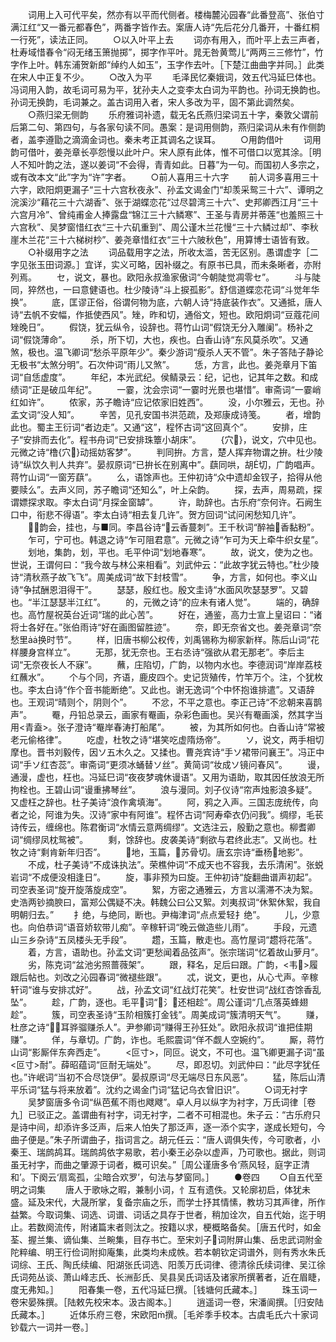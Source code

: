 <!-- { "loadSidebar": true } -->
　　词用上入可代平矣，然亦有以平而代侧者。楼梅麓沁园春“此番登高”、张伯寸满江红“又一番元都春色”，两番字皆作去。案唐人诗“先后花分几番开，十番红桐一行死”，读法正同。
　　○以入叶平上去
　　词亦有用入，而叶平上去三声者，杜寿域惜春令“闷无绪玉箫抛掷”，掷字作平叶。晁无咎黄莺儿“两两三三修竹”，竹字作上叶。韩东浦贺新郎“绰约人如玉”，玉字作去叶。［下楚江曲曲字并同。］此类在宋人中正复不少。
　　○改入为平
　　毛泽民忆秦娥词，效五代冯延巳体也。冯词用入韵，故毛词可易为平，犹孙夫人之变李太白词为平韵也。孙词无换韵也。孙词无换韵，毛词兼之。盖古词用入者，宋人多改为平，固不第此调然矣。
　　○燕归梁无侧韵
　　乐府雅词补遗，载无名氏燕归梁词五十字，秦敦父谓前后第二句、第四句，与各家句读不同。愚案：是词用侧韵，燕归梁词从未有作侧韵者，盖李遵勖之滴滴金词也。秦未考正其调名之误耳。
　　○用韵借叶
　　词用韵可借叶，姜尧章长亭怨慢以此叶户。宋人原有此体，惟不可借口以宽其涂。［明人不知叶韵之法，遂以姜词“不会得，青青如此。日暮”为一句。而国初人多宗之，或有改本文“此”字为“许”字者。
　　○前人喜用三十六字
　　前人词多喜用三十六字，欧阳炯更漏子“三十六宫秋夜永”、孙孟文谒金门“却羡采鸳三十六”、谭明之浣溪沙“藉花三十六湖香”、张于湖蝶恋花“过尽碧湾三十六”、史邦卿西江月“三十六宫月冷”、曾纯甫金人捧露盘“锦江三十六鳞寒”、王圣与青房并蒂莲“也羞照三十六宫秋”、吴梦窗惜红衣“三十六矶重到”、周公谨木兰花慢“三十六鳞过却”、李秋崖木兰花“三十六梯树杪”、姜尧章惜红衣“三十六陂秋色”，用算博士语皆有致。
　　○补缀用字之法
　　词品载用字之法，所收太滥，苦无区别。愚谓虚字［二字见张玉田词源。］宜详，实义可略，因补缀之。有原书已具，而未条晰者，亦附列焉。
　　セ，说文，暴也。欧阳永叔渔家傲词“今朝陡觉凋零セ”。
　　斗与陡同，猝然也，一曰意健语也。杜少陵诗“斗上捩孤影”。舒信道蝶恋花词“斗觉年华换”。
　　底，匡谬正俗，俗谓何物为底，六朝人诗“持底装作衣”。又通抵，唐人诗“去帆不安幅，作抵使西风”。矬，昨和切，通俗文，短也。欧阳炯词“豆蔻花间矬晚日”。
　　假饶，犹云纵令，设辞也。蒋竹山词“假饶无分入雕阑”。杨补之词“假饶薄命”。
　　杀，所下切，大也，疾也。白香山诗“东风莫杀吹”。又通煞，极也。温飞卿词“愁杀平原年少”。秦少游词“瘦杀人天不管”。朱子答陆子静论无极书“太煞分明”。石次仲词“雨儿又煞”。
　　恁，方言，此也。姜尧章月下笛词“自恁虚度”。
　　年纪，本光武纪。侯鲭录云：纪，记也，记其年之数。和成绩词“正是破瓜年纪”。
　　一霎，沈会宗词“一霎时光景也堪惜”。审斋词“一霎峭红如许”。
　　侬家，苏子瞻诗“应记侬家旧姓西”。
　　没，小尔雅云，无也。孙孟文词“没人知”。
　　辛苦，见孔安国书洪范疏，及郑康成诗笺。
　　者，增韵此也。蜀主王衍词“者边走”。又通“这”，程怀古词“这回真个”。
　　安排，庄子“安排而去化”。程书舟词“已安排珠簟小胡床”。
　　{穴}，说文，穴中见也。元微之诗“橹{穴}动摇妨客梦”。
　　判同拚。方言，楚人挥弃物谓之拚。杜少陵诗“纵饮久判人共弃”。晏叔原词“已拚长在别离中”。蕻同哄，胡切，广韵唱声。蒋竹山词“一窗芳蕻”。
　　么，语馀声也。王仲初诗“众中遗却金钗子，拾得从他要赎么”。去声义同，苏子瞻词“还知么”，叶上朵韵。
　　探，去声，周易疏，探谓嫖探求取。李太白词“月探金窗罅”。
　　许，助辞也。古乐府“奈何许。石阙生口中，衔悲不得语”。李太白诗“相去复几许”。贺方回词“试问闲愁知几许”。
　　，韵会，挂也，与■同。李昌谷诗“云香蔓刺”。王千秋词“醉袖香黏粉”。
　　乍可，宁可也。韩退之诗“乍可阻君意”。元微之诗“乍可为天上牵牛织女星”。
　　划地，集韵，划，平也。毛平仲词“划地春寒”。
　　故，说文，使为之也。世说，王谓何曰：“我今故与林公来相看”。刘武仲云：“此故字犹云特也。”杜少陵诗“清秋燕子故飞飞”。周美成词“故下封枝雪”。
　　争，方言，如何也。李义山诗“争拭酬恩泪得干”。
　　瑟瑟，殷红也。殷文圭诗“水面风吹瑟瑟罗”。又碧也。“半江瑟瑟半江红”。
　　的，元微之诗“的应未有诸人觉”。
　　端的，确辞也。高竹屋祝英台近词“瑞的此心苦”。
　　好在，通鉴，高力士宣上皇诏曰：“诸将士各好在。”张伯雨诗“好在画图留胜迹”。
　　奈，即无奈省文也。姜尧章词“奈愁里换时节”。
　　样，旧唐书柳公权传，刘禹锡称为柳家新样。陈后山词“花样腰身宫样立”。
　　无那，犹无奈也。王右丞诗“强欲从君无那老”。李后主词“无奈夜长人不寐”。
　　蘸，庄陷切，广韵，以物内水也。李德润词“岸岸荔枝红蘸水”。
　　个与个同，齐语，鹿皮四个。史记货殖传，竹竿万个。注，个犹枚也。李太白诗“作个音书能断绝”。又此也。谢无逸词“个中怀抱谁排遣”。又语辞也。王观词“晴则个，阴则个”。
　　不忿，不平之意也。李正己诗“不忿朝来喜鹊声”。
　　罨，丹铅总录云，画家有罨画，杂彩色画也。吴兴有罨画溪，然其字当用<青盍>。张子澄诗“罨岸春涛打船尾”。
　　被，为其所如何也。白香山诗“常被老元偷格律”。
　　吃虚，杜牧之诗“堪笑吃虚隋炀帝”。
　　ソ，说文，两手相切摩也。晋书刘毅传，因ソ五木久之。又揉也。曹尧宾诗“手ソ裙带问襄王”。冯正中词“手ソ红杏蕊”。审斋词“更须冰蛹替ソ丝”。黄简词“妆成ソ镜问春风”。
　　谩，通漫，虚也，枉也。冯延巳词“夜夜梦魂休谩语”。又用为语助，取其因任放浪无所拘栓也。王碧山词“谩重拂琴丝”。
　　浪与漫同。刘子仪诗“帘声烛影浪多疑”。又虚枉之辞也。杜子美诗“浪作禽填海”。
　　阿，鸦之入声。三国志庞统传，向者之论，阿谁为失。汉诗“家中有阿谁”。程怀古词“阿寿牵衣仍问我”。绸缪，毛苌诗传云，缠绵也。陈君衡词“水情云意两绸缪”。文选注云，殷勤之意也。柳耆卿词“绸缪凤枕鸳被”。
　　剩，馀辞也。皮袭美诗“剩欲与君终此志”。又尚也。杜牧之诗“剩肯新年归否”。
　　地，玉篇，苏骨切。唐玄宗诗“垂杨地影”。
　　不成，杜子美诗“不成诛执法”。荣樵仲词“不成天也不容我，去乐清闲”。张蜕岩词“不成便没相逢日”。
　　旋，事非预为曰旋。王仲初诗“旋翻曲谱声初起”。司空表圣词“旋开旋落旋成空”。
　　絮，方密之通雅云，方言以濡滞不决为絮。史浩两钞摘腴曰，富郑公偶疑不决。韩魏公曰公又絮。刘夷叔词“休絮休絮，我自明朝归去。”
　　扌绝，与绝同，断也。尹梅津词“点点爱轻扌绝”。
　　儿，少意也。向伯恭词“语音娇软带儿痴”。辛稼轩词“晚云做造些儿雨”。
　　手段，元遗山三乡杂诗“五凤楼头无手段”。
　　趱，玉篇，散走也。高竹屋词“趱将花落”。
　　着，方言，语助也。孙孟文词“更愁闻着品弦声”。张宗瑞词“忆着故山萝月”。
　　劣，陈克词“盆池劣照蔷薇架”。
　　跟，释名，足后曰跟。广韵，<韦>履跟后帖也。刘改之沁园春词“微褪些跟”。
　　忒，说文，更也，从心弋声。辛稼轩词“谁与安排忒好”。
　　战，孙孟文词“红战灯花笑”。杜安世词“战红杏馀香乱坠”。
　　趁，广韵，逐也。毛平词“氵还相趁”。周公谨词“几点落英蜂翅趁”。
　　簇，司空表圣诗“玉阶相簇打金钱”。周美成词“簇清明天气”。
　　赚，杜彦之诗“耳骅骝赚杀人”。尹参卿词“赚得王孙狂处”。欧阳永叔词“谁把佳期赚”。
　　佯，与章切。广韵，诈也。毛熙震词“佯不觑人空婉约”。
　　厮，蒋竹山词“影厮伴东奔西走”。
　　<叵寸>，同叵。说文，不可也。温飞卿更漏子词“虽<叵寸>耐”。薛昭蕴词“叵耐无端处”。
　　尽，即忍切。刘武仲曰：“此尽字犹任也。”许岷词“当初不合尽饶伊”。晏叔原词“尽无端尽日东风恶”。
　　猛，陈后山清平乐词“猛与将来放着”。沈约之谒金门词“猛记乌衣曾旧识”。
　　○词无衬字
　　吴梦窗唐多令词“纵芭蕉不雨也飕飕”。卓人月以纵字为衬字，万氏词律［卷九］已驳正之。盖谓曲有衬字，词无衬字，二者不可相混也。朱子云：“古乐府只是诗中间，却添许多泛声，后来人怕失了那泛声，逐一添个实字，遂成长短句，今曲子便是。”朱子所谓曲子，指词言之。胡元任云：“唐人调俱失传，今可歌者，小秦王、瑞鹧鸪耳。瑞鹧鸪依字易歌，若小秦王必杂以虚声，乃可歌也。据此，则词虽无衬字，而曲之肇源于词者，概可识矣。”［周公谨唐多令‘燕风轻，庭字正清和’。下阕云‘扇鸾孤，尘暗合欢罗’，句法与梦窗同。］
　　●卷四
　　○自五代至明之词集
　　唐人于歌咏之暇，兼制小词，忄互有遗佚。又轮廓初启，体犹未盛。延及宋代，大晟所掌，复备宗庙之乐，而学士抒其情愫，教坊习其声律，所作益繁。今取词集、词选、词谱、词话之具存于世者，稍加诠次，自五代始，迄于明止。若数阕流传，附诸篇末者则汰之。按籍以求，梗概略备矣。［唐五代时，如金荃、握兰集、谪仙集、兰畹集，目存书亡。至宋刘子词附屏山集、岳忠武词附金陀粹编、明王行俭词附抑庵集，此类均未成帙。若本朝钦定词谱外，则有秀水朱氏词综、王氏、陶氏续编、阳湖张氏词选、阳羡万氏词律、德清徐氏续词律、吴江徐氏词苑丛谈、萧山峰志氏、长洲彭氏、吴县吴氏词话及诸家所撰著者，近在眉睫，度无弗知。］
　　阳春集一卷，五代冯延巳撰。［钱塘何氏藏本。］
　　珠玉词一卷宋晏殊撰。［陆敕先校宋本。汲古阁本。］
　　逍遥词一卷，宋潘阆撰。［归安陆氏藏本。］
　　近体乐府三卷，宋欧阳撰。［毛斧季手校本。古虞毛氏六十家词钞载六一词并一卷。］
